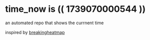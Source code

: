 # time_now is (( 1739070000544 ))

an automated repo that shows the currnent time

inspired by [breakingheatmap](https://github.com/breakingheatmap/breakingheatmap)